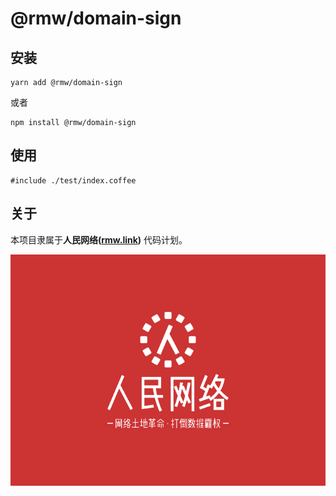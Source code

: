 # @rmw/domain-sign

##  安装

```
yarn add @rmw/domain-sign
```

或者

```
npm install @rmw/domain-sign
```

## 使用

```
#include ./test/index.coffee
```

## 关于

本项目隶属于**人民网络([rmw.link](//rmw.link))** 代码计划。

![人民网络](https://raw.githubusercontent.com/rmw-link/logo/master/rmw.red.bg.svg)
